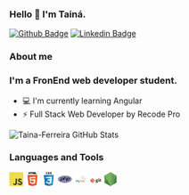 ### Hello 👋 I'm Tainá.

[![Github Badge](https://img.shields.io/badge/-Github-000?style=flat-square&logo=Github&logoColor=white&link=https://github.com/Taina-Ferreira)](https://github.com/Taina-Ferreira)
[![Linkedin Badge](https://img.shields.io/badge/-LinkedIn-blue?style=flat-square&logo=Linkedin&logoColor=white&link=https://www.linkedin.com/in/tainafrodrigues/)](https://www.linkedin.com/in/tainafrodrigues/)

### About me
### I'm a FronEnd web developer student.


<!--
**Taina-Ferreira/Taina-Ferreira** is a ✨ _special_ ✨ repository because its `README.md` (this file) appears on your GitHub profile.

Here are some ideas to get you started:
- 👯 
- 🤔 I’m looking for help with ...
- 💬 Ask me about ...
- 📫 How to reach me: ...
- 😄 Pronouns: ...
- ⚡ Fun fact: ...
-->
- :computer: I'm currently learning Angular  
- ⚡ Full Stack Web Developer by Recode Pro

![Taina-Ferreira GitHub Stats](https://github-readme-stats.vercel.app/api?username=Taina-Ferreira&show_icons=true)

### Languages and Tools
<code><img height="25" src="https://raw.githubusercontent.com/github/explore/80688e429a7d4ef2fca1e82350fe8e3517d3494d/topics/javascript/javascript.png"></code>
<code><img height="25" src="https://raw.githubusercontent.com/github/explore/80688e429a7d4ef2fca1e82350fe8e3517d3494d/topics/html/html.png"></code>
<code><img height="25" src="https://raw.githubusercontent.com/github/explore/80688e429a7d4ef2fca1e82350fe8e3517d3494d/topics/css/css.png"></code>
<code><img height="25" src="https://raw.githubusercontent.com/github/explore/80688e429a7d4ef2fca1e82350fe8e3517d3494d/topics/php/php.png"></code>
<code><img height="25" src="https://raw.githubusercontent.com/github/explore/80688e429a7d4ef2fca1e82350fe8e3517d3494d/topics/mysql/mysql.png"></code>
<code><img height="20" src="https://raw.githubusercontent.com/github/explore/80688e429a7d4ef2fca1e82350fe8e3517d3494d/topics/git/git.png"></code>
<code><img height="25" src="https://raw.githubusercontent.com/github/explore/80688e429a7d4ef2fca1e82350fe8e3517d3494d/topics/nodejs/nodejs.png"></code>




